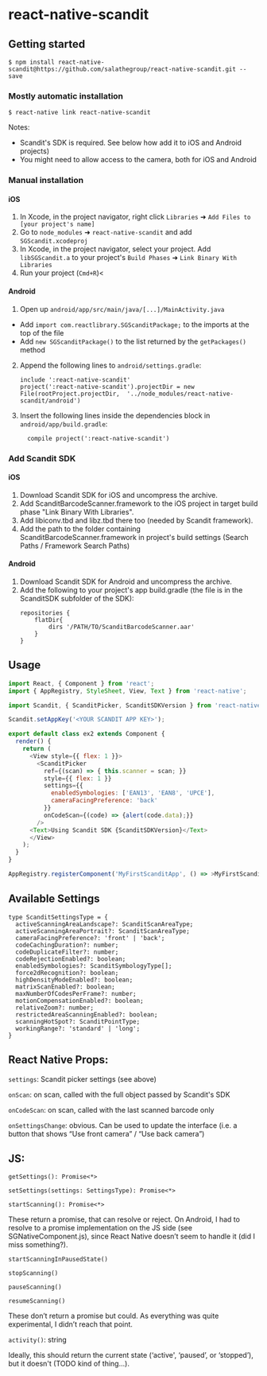 
# react-native-scandit

## Getting started

`$ npm install react-native-scandit@https://github.com/salathegroup/react-native-scandit.git --save`

### Mostly automatic installation

`$ react-native link react-native-scandit`

Notes:
- Scandit's SDK is required. See below how add it to iOS and Android projects)
- You might need to allow access to the camera, both for iOS and Android

### Manual installation


#### iOS

1. In Xcode, in the project navigator, right click `Libraries` ➜ `Add Files to [your project's name]`
2. Go to `node_modules` ➜ `react-native-scandit` and add `SGScandit.xcodeproj`
3. In Xcode, in the project navigator, select your project. Add `libSGScandit.a` to your project's `Build Phases` ➜ `Link Binary With Libraries`
4. Run your project (`Cmd+R`)<

#### Android

1. Open up `android/app/src/main/java/[...]/MainActivity.java`
  - Add `import com.reactlibrary.SGScanditPackage;` to the imports at the top of the file
  - Add `new SGScanditPackage()` to the list returned by the `getPackages()` method
2. Append the following lines to `android/settings.gradle`:
  	```
  	include ':react-native-scandit'
  	project(':react-native-scandit').projectDir = new File(rootProject.projectDir, 	'../node_modules/react-native-scandit/android')
  	```
3. Insert the following lines inside the dependencies block in `android/app/build.gradle`:
  	```
      compile project(':react-native-scandit')
  	```


### Add Scandit SDK

#### iOS

1. Download Scandit SDK for iOS and uncompress the archive.
2. Add ScanditBarcodeScanner.framework to the iOS project in target build phase "Link Binary With Libraries".
3. Add libiconv.tbd and libz.tbd there too (needed by Scandit framework).
4. Add the path to the folder containing ScanditBarcodeScanner.framework in project's build settings (Search Paths / Framework Search Paths)

#### Android

1. Download Scandit SDK for Android and uncompress the archive.
2. Add the following to your project's app build.gradle (the file is in the ScanditSDK subfolder of the SDK):
  	```
  	repositories {
  	    flatDir{
  	        dirs '/PATH/TO/ScanditBarcodeScanner.aar'
  	    }
  	}
  	```


## Usage
```javascript
import React, { Component } from 'react';
import { AppRegistry, StyleSheet, View, Text } from 'react-native';

import Scandit, { ScanditPicker, ScanditSDKVersion } from 'react-native-scandit';

Scandit.setAppKey('<YOUR SCANDIT APP KEY>');

export default class ex2 extends Component {
  render() {
    return (
      <View style={{ flex: 1 }}>
        <ScanditPicker
          ref={(scan) => { this.scanner = scan; }}
          style={{ flex: 1 }}
          settings={{
            enabledSymbologies: ['EAN13', 'EAN8', 'UPCE'],
            cameraFacingPreference: 'back'
          }}
          onCodeScan={(code) => {alert(code.data);}}
        />
      <Text>Using Scandit SDK {ScanditSDKVersion}</Text>
      </View>
    );
  }
}

AppRegistry.registerComponent('MyFirstScanditApp', () => >MyFirstScanditApp);
```

## Available Settings
```
type ScanditSettingsType = {
  activeScanningAreaLandscape?: ScanditScanAreaType;
  activeScanningAreaPortrait?: ScanditScanAreaType;
  cameraFacingPreference?: 'front' | 'back';
  codeCachingDuration?: number;
  codeDuplicateFilter?: number;
  codeRejectionEnabled?: boolean;
  enabledSymbologies?: ScanditSymbologyType[];
  force2dRecognition?: boolean;
  highDensityModeEnabled?: boolean;
  matrixScanEnabled?: boolean;
  maxNumberOfCodesPerFrame?: number;
  motionCompensationEnabled?: boolean;
  relativeZoom?: number;
  restrictedAreaScanningEnabled?: boolean;
  scanningHotSpot?: ScanditPointType;
  workingRange?: 'standard' | 'long';
}
```

## React Native Props:

`settings`: Scandit picker settings (see above)

`onScan`: on scan, called with the full object passed by Scandit's SDK

`onCodeScan`: on scan, called with the last scanned barcode only

`onSettingsChange`: obvious. Can be used to update the interface (i.e. a button that shows “Use front camera” / “Use back camera”)


## JS:

`getSettings(): Promise<*>`

`setSettings(settings: SettingsType): Promise<*>`

`startScanning(): Promise<*>`

These return a promise, that can resolve or reject. On Android, I had to resolve to a promise implementation on the JS side (see SGNativeComponent.js), since React Native doesn’t seem to handle it (did I miss something?).


`startScanningInPausedState()`

`stopScanning()`

`pauseScanning()`

`resumeScanning()`

These don’t return a promise but could. As everything was quite experimental, I didn’t reach that point.


`activity()`: string

Ideally, this should return the current state (‘active', ‘paused’, or ‘stopped’), but it doesn't (TODO kind of thing...).

